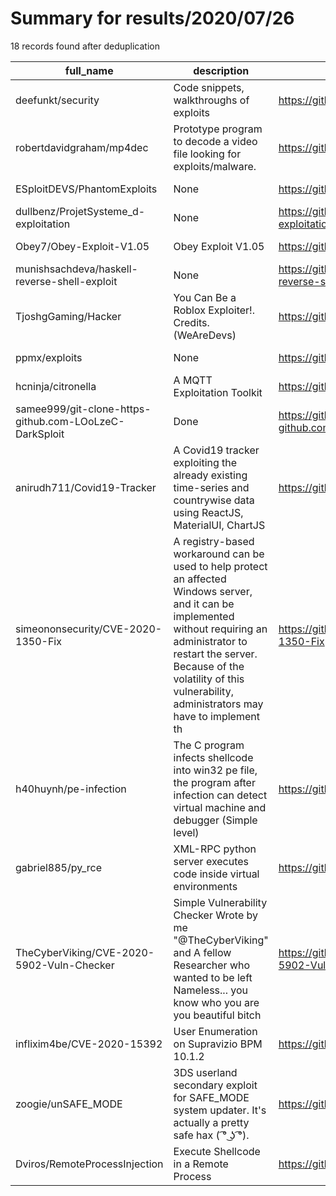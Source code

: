
# Summary for results/2020/07/26
    
18 records found after deduplication

| full_name | description | html_url | matched_list | matched_count | pushed_at | size | stargazers_count | language | forks_count |
|--------------------------------------------------------|------------------------------------------------------------------------------------------------------------------------------------------------------------------------------------------------------------------------------------------------------------------|---------------------------------------------------------------------------|----------------|-----------------|---------------------------|--------|--------------------|------------|---------------|
| deefunkt/security | Code snippets, walkthroughs of exploits | https://github.com/deefunkt/security | ['exploit'] | 1 | 2020-07-26 23:02:50+00:00 | 785 | 0 | Python | 0 |
| robertdavidgraham/mp4dec | Prototype program to decode a video file looking for exploits/malware. | https://github.com/robertdavidgraham/mp4dec | ['exploit'] | 1 | 2020-07-26 19:56:41+00:00 | 16307 | 10 | C | 2 |
| ESploitDEVS/PhantomExploits | None | https://github.com/ESploitDEVS/PhantomExploits | ['exploit'] | 1 | 2020-07-26 23:22:03+00:00 | 0 | 0 | | 0 |
| dullbenz/ProjetSysteme_d-exploitation | None | https://github.com/dullbenz/ProjetSysteme_d-exploitation | ['exploit'] | 1 | 2020-07-26 22:24:19+00:00 | 5 | 0 | Java | 0 |
| Obey7/Obey-Exploit-V1.05 | Obey Exploit V1.05 | https://github.com/Obey7/Obey-Exploit-V1.05 | ['exploit'] | 1 | 2020-07-26 18:43:19+00:00 | 1857 | 0 | Lua | 0 |
| munishsachdeva/haskell-reverse-shell-exploit | None | https://github.com/munishsachdeva/haskell-reverse-shell-exploit | ['exploit'] | 1 | 2020-07-26 15:30:53+00:00 | 1 | 0 | Haskell | 0 |
| TjoshgGaming/Hacker | You Can Be a Roblox Exploiter!. Credits. (WeAreDevs) | https://github.com/TjoshgGaming/Hacker | ['exploit'] | 1 | 2020-07-26 14:45:27+00:00 | 1 | 0 | | 0 |
| ppmx/exploits | None | https://github.com/ppmx/exploits | ['exploit'] | 1 | 2020-07-26 12:50:52+00:00 | 0 | 0 | | 0 |
| hcninja/citronella | A MQTT Exploitation Toolkit | https://github.com/hcninja/citronella | ['exploit'] | 1 | 2020-07-26 12:29:35+00:00 | 8 | 0 | Go | 0 |
| samee999/git-clone-https-github.com-LOoLzeC-DarkSploit | Done | https://github.com/samee999/git-clone-https-github.com-LOoLzeC-DarkSploit | ['sploit'] | 1 | 2020-07-26 12:22:31+00:00 | 0 | 0 | nan | 0 |
| anirudh711/Covid19-Tracker | A Covid19 tracker exploiting the already existing time-series and countrywise data using ReactJS, MaterialUI, ChartJS | https://github.com/anirudh711/Covid19-Tracker | ['exploit'] | 1 | 2020-07-26 05:27:35+00:00 | 179 | 0 | JavaScript | 0 |
| simeononsecurity/CVE-2020-1350-Fix | A registry-based workaround can be used to help protect an affected Windows server, and it can be implemented without requiring an administrator to restart the server. Because of the volatility of this vulnerability, administrators may have to implement th | https://github.com/simeononsecurity/CVE-2020-1350-Fix | ['cve-2'] | 1 | 2020-07-26 02:13:24+00:00 | 2 | 2 | PowerShell | 1 |
| h40huynh/pe-infection | The C program infects shellcode into win32 pe file, the program after infection can detect virtual machine and debugger (Simple level) | https://github.com/h40huynh/pe-infection | ['shellcode'] | 1 | 2020-07-26 23:55:55+00:00 | 44 | 1 | C | 0 |
| gabriel885/py_rce | XML-RPC python server executes code inside virtual environments | https://github.com/gabriel885/py_rce | ['rce'] | 1 | 2020-07-26 20:17:14+00:00 | 2 | 0 | Python | 0 |
| TheCyberViking/CVE-2020-5902-Vuln-Checker | Simple Vulnerability Checker Wrote by me "@TheCyberViking" and A fellow Researcher who wanted to be left Nameless... you know who you are you beautiful bitch | https://github.com/TheCyberViking/CVE-2020-5902-Vuln-Checker | ['cve-2'] | 1 | 2020-07-26 14:48:36+00:00 | 11 | 0 | Python | 1 |
| inflixim4be/CVE-2020-15392 | User Enumeration on Supravizio BPM 10.1.2 | https://github.com/inflixim4be/CVE-2020-15392 | ['cve-2'] | 1 | 2020-07-26 16:02:49+00:00 | 8 | 0 | | 0 |
| zoogie/unSAFE_MODE | 3DS userland secondary exploit for SAFE_MODE system updater. It's actually a pretty safe hax ( ͡° ͜ʖ ͡°). | https://github.com/zoogie/unSAFE_MODE | ['exploit'] | 1 | 2020-07-26 12:28:58+00:00 | 975 | 75 | C | 3 |
| Dviros/RemoteProcessInjection | Execute Shellcode in a Remote Process | https://github.com/Dviros/RemoteProcessInjection | ['shellcode'] | 1 | 2020-07-26 18:29:02+00:00 | 84 | 0 | | 0 |
